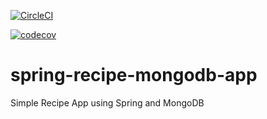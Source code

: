 [![CircleCI](https://circleci.com/gh/itdany/spring-recipe-mongodb-app.svg?style=svg)](https://circleci.com/gh/itdany/spring-recipe-mongodb-app)

[![codecov](https://codecov.io/gh/itdany/spring-recipe-mongodb-app/branch/master/graph/badge.svg)](https://codecov.io/gh/itdany/spring-recipe-mongodb-app)

# spring-recipe-mongodb-app
Simple Recipe App using Spring and MongoDB
